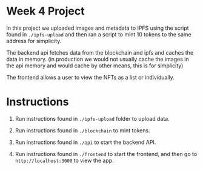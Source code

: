 # Week 4 Project

In this project we uploaded images and metadata to IPFS using the script found in `./ipfs-upload` and then ran a script to mint 10 tokens to the same address for simplicity.

The backend api fetches data from the blockchain and ipfs and caches the data in memory. (in production we would not usually cache the images in the api memory and would cache by other means, this is for simplicity)

The frontend allows a user to view the NFTs as a list or individually.

# Instructions

1. Run instructions found in `./ipfs-upload` folder to upload data.

2. Run instructions found in `./blockchain` to mint tokens.

3. Run instructions found in `./api` to start the backend API.

4. Run instructions found in `./frontend` to start the frontend, and then go to `http://localhost:3000` to view the app.
